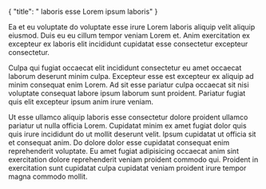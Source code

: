 {
  "title": " laboris esse Lorem ipsum laboris"
}

Ea et eu voluptate do voluptate esse irure Lorem laboris aliquip velit aliquip eiusmod. Duis eu eu cillum tempor veniam Lorem et. Anim exercitation ex excepteur ex laboris elit incididunt cupidatat esse consectetur excepteur consectetur.

Culpa qui fugiat occaecat elit incididunt consectetur eu amet occaecat laborum deserunt minim culpa. Excepteur esse est excepteur ex aliquip ad minim consequat enim Lorem. Ad sit esse pariatur culpa occaecat sit nisi voluptate consequat labore ipsum laborum sunt proident. Pariatur fugiat quis elit excepteur ipsum anim irure veniam.

Ut esse ullamco aliquip laboris esse consectetur dolore proident ullamco pariatur ut nulla officia Lorem. Cupidatat minim ex amet fugiat dolor quis quis irure incididunt do ut mollit deserunt velit. Ipsum cupidatat ut officia sit et consequat anim. Do dolore dolor esse cupidatat consequat enim reprehenderit voluptate. Eu amet fugiat adipisicing occaecat anim sint exercitation dolore reprehenderit veniam proident commodo qui. Proident in exercitation sunt cupidatat culpa cupidatat veniam proident irure tempor magna commodo mollit.